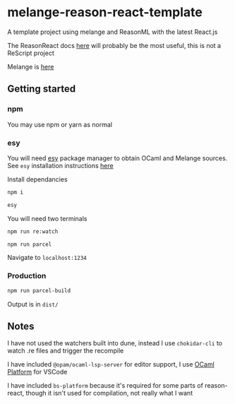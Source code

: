 # melange-reason-react-template

A template project using melange and ReasonML with the latest React.js

The ReasonReact docs [here](https://reasonml.github.io/reason-react/docs/en/intro-example) will probably be the most useful, this is not a ReScript project

Melange is [here](https://jchavarri.github.io/melange-docs/)

## Getting started

### npm

You may use npm or yarn as normal

### esy

You will need [esy](https://esy.sh) package manager to obtain OCaml and Melange sources. See `esy` installation instructions [here](https://esy.sh/docs/en/getting-started.html#install-esy)

Install dependancies

```bash
npm i
```

```bash
esy
```

You will need two terminals

```bash
npm run re:watch
```

```bash
npm run parcel
```

Navigate to `localhost:1234`

### Production

```bash
npm run parcel-build
```

Output is in `dist/`

## Notes

I have not used the watchers built into dune, instead I use `chokidar-cli` to watch .re files and trigger the recompile

I have included `@opam/ocaml-lsp-server` for editor support, I use [OCaml Platform](https://marketplace.visualstudio.com/items?itemName=ocamllabs.ocaml-platform) for VSCode

I have included `bs-platform` because it's required for some parts of reason-react, though it isn't used for compilation, not really what I want

